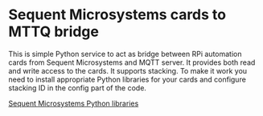# Sequent Microsystems cards to MTTQ bridge

This is simple Python service to act as bridge between RPi automation cards from Sequent Microsystems and MQTT server. It provides both read and write access to the cards. It supports stacking. To make it work you need to install appropriate Python libraries for your cards and configure stacking ID in the config part of the code.

[Sequent Microsystems Python libraries](https://github.com/SequentMicrosystems)
